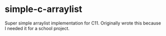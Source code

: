 # simple-c-arraylist

Super simple arraylist implementation for C11. Originally wrote this because I needed it for a school project.
